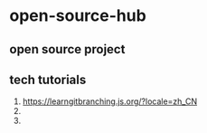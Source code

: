 # open-source-hub

## open source project

## tech tutorials

1. https://learngitbranching.js.org/?locale=zh_CN
2. 
3. 
